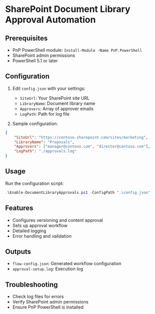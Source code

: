 # SharePoint Document Library Approval Automation

## Prerequisites
- PnP PowerShell module: `Install-Module -Name PnP.PowerShell`
- SharePoint admin permissions
- PowerShell 5.1 or later

## Configuration
1. Edit `config.json` with your settings:
   - `SiteUrl`: Your SharePoint site URL
   - `LibraryName`: Document library name
   - `Approvers`: Array of approver emails
   - `LogPath`: Path for log file

2. Sample configuration:
```json
{
    "SiteUrl": "https://contoso.sharepoint.com/sites/marketing",
    "LibraryName": "Proposals",
    "Approvers": ["manager@contoso.com", "director@contoso.com"],
    "LogPath": "./approvals.log"
}
```

## Usage
Run the configuration script:
```powershell
.\Enable-DocumentLibraryApprovals.ps1 -ConfigPath ".\config.json"
```

## Features
- Configures versioning and content approval
- Sets up approval workflow
- Detailed logging
- Error handling and validation

## Outputs
- `flow-config.json`: Generated workflow configuration
- `approval-setup.log`: Execution log

## Troubleshooting
- Check log files for errors
- Verify SharePoint admin permissions
- Ensure PnP PowerShell is installed
